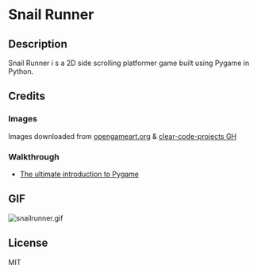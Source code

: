 # Snail Runner

## Description

Snail Runner i
s a 2D side scrolling platformer game built using Pygame in Python. 

## Credits

### Images
Images downloaded from [opengameart.org](opengameart.org) & [clear-code-projects GH](https://github.com/clear-code-projects/UltimatePygameIntro)

### Walkthrough

- [The ultimate introduction to Pygame](https://www.youtube.com/watch?v=AY9MnQ4x3zk)

## GIF

![snailrunner.gif](/images/snailrunner.gif)

## License

MIT